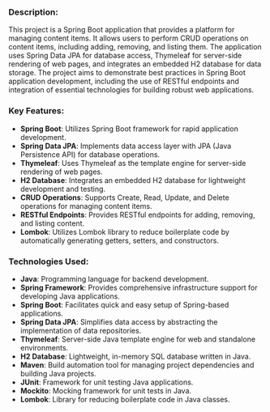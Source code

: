 ### Description:
This project is a Spring Boot application that provides a platform for managing content items. It allows users to perform CRUD operations on content items, including adding, removing, and listing them. The application uses Spring Data JPA for database access, Thymeleaf for server-side rendering of web pages, and integrates an embedded H2 database for data storage. The project aims to demonstrate best practices in Spring Boot application development, including the use of RESTful endpoints and integration of essential technologies for building robust web applications.

### Key Features:
- **Spring Boot**: Utilizes Spring Boot framework for rapid application development.
- **Spring Data JPA**: Implements data access layer with JPA (Java Persistence API) for database operations.
- **Thymeleaf**: Uses Thymeleaf as the template engine for server-side rendering of web pages.
- **H2 Database**: Integrates an embedded H2 database for lightweight development and testing.
- **CRUD Operations**: Supports Create, Read, Update, and Delete operations for managing content items.
- **RESTful Endpoints**: Provides RESTful endpoints for adding, removing, and listing content.
- **Lombok**: Utilizes Lombok library to reduce boilerplate code by automatically generating getters, setters, and constructors.

### Technologies Used:
- **Java**: Programming language for backend development.
- **Spring Framework**: Provides comprehensive infrastructure support for developing Java applications.
- **Spring Boot**: Facilitates quick and easy setup of Spring-based applications.
- **Spring Data JPA**: Simplifies data access by abstracting the implementation of data repositories.
- **Thymeleaf**: Server-side Java template engine for web and standalone environments.
- **H2 Database**: Lightweight, in-memory SQL database written in Java.
- **Maven**: Build automation tool for managing project dependencies and building Java projects.
- **JUnit**: Framework for unit testing Java applications.
- **Mockito**: Mocking framework for unit tests in Java.
- **Lombok**: Library for reducing boilerplate code in Java classes.


